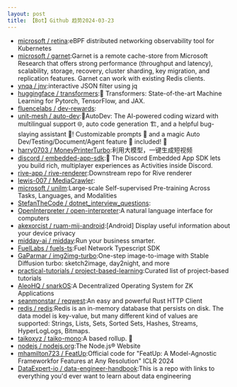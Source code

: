 ```yaml
---
layout: post
title: 【Bot】Github 趋势2024-03-23
---
```


* [microsoft / retina](https://github.com/microsoft/retina):eBPF distributed networking observability tool for Kubernetes
* [microsoft / garnet](https://github.com/microsoft/garnet):Garnet is a remote cache-store from Microsoft Research that offers strong performance (throughput and latency), scalability, storage, recovery, cluster sharding, key migration, and replication features. Garnet can work with existing Redis clients.
* [ynqa / jnv](https://github.com/ynqa/jnv):interactive JSON filter using jq
* [huggingface / transformers](https://github.com/huggingface/transformers):🤗 Transformers: State-of-the-art Machine Learning for Pytorch, TensorFlow, and JAX.
* [fluencelabs / dev-rewards](https://github.com/fluencelabs/dev-rewards):
* [unit-mesh / auto-dev](https://github.com/unit-mesh/auto-dev):🧙‍AutoDev: The AI-powered coding wizard with multilingual support 🌐, auto code generation 🏗️, and a helpful bug-slaying assistant 🐞! Customizable prompts 🎨 and a magic Auto Dev/Testing/Document/Agent feature 🧪 included! 🚀
* [harry0703 / MoneyPrinterTurbo](https://github.com/harry0703/MoneyPrinterTurbo):利用大模型，一键生成短视频
* [discord / embedded-app-sdk](https://github.com/discord/embedded-app-sdk):🚀 The Discord Embedded App SDK lets you build rich, multiplayer experiences as Activities inside Discord.
* [rive-app / rive-renderer](https://github.com/rive-app/rive-renderer):Downstream repo for Rive renderer
* [lewis-007 / MediaCrawler](https://github.com/lewis-007/MediaCrawler):
* [microsoft / unilm](https://github.com/microsoft/unilm):Large-scale Self-supervised Pre-training Across Tasks, Languages, and Modalities
* [StefanTheCode / dotnet_interview_questions](https://github.com/StefanTheCode/dotnet_interview_questions):
* [OpenInterpreter / open-interpreter](https://github.com/OpenInterpreter/open-interpreter):A natural language interface for computers
* [akexorcist / ruam-mij-android](https://github.com/akexorcist/ruam-mij-android):[Android] Display useful information about your device privacy
* [midday-ai / midday](https://github.com/midday-ai/midday):Run your business smarter.
* [FuelLabs / fuels-ts](https://github.com/FuelLabs/fuels-ts):Fuel Network Typescript SDK
* [GaParmar / img2img-turbo](https://github.com/GaParmar/img2img-turbo):One-step image-to-image with Stable Diffusion turbo: sketch2image, day2night, and more
* [practical-tutorials / project-based-learning](https://github.com/practical-tutorials/project-based-learning):Curated list of project-based tutorials
* [AleoHQ / snarkOS](https://github.com/AleoHQ/snarkOS):A Decentralized Operating System for ZK Applications
* [seanmonstar / reqwest](https://github.com/seanmonstar/reqwest):An easy and powerful Rust HTTP Client
* [redis / redis](https://github.com/redis/redis):Redis is an in-memory database that persists on disk. The data model is key-value, but many different kind of values are supported: Strings, Lists, Sets, Sorted Sets, Hashes, Streams, HyperLogLogs, Bitmaps.
* [taikoxyz / taiko-mono](https://github.com/taikoxyz/taiko-mono):A based rollup. 🥁
* [nodejs / nodejs.org](https://github.com/nodejs/nodejs.org):The Node.js® Website
* [mhamilton723 / FeatUp](https://github.com/mhamilton723/FeatUp):Official code for "FeatUp: A Model-Agnostic Frameworkfor Features at Any Resolution" ICLR 2024
* [DataExpert-io / data-engineer-handbook](https://github.com/DataExpert-io/data-engineer-handbook):This is a repo with links to everything you'd ever want to learn about data engineering
